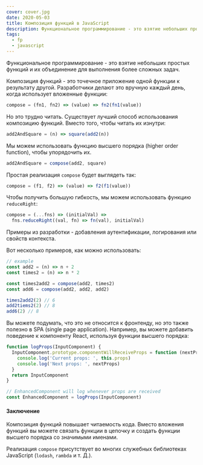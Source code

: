 ```yaml
---
cover: cover.jpg
date: 2020-05-03
title: Композиция функций в JavaScript
description: Функциональное программирование - это взятие небольших простых функций и их объединение для выполнения более сложных задач.
tags:
  - fp
  - javascript
---
```


Функциональное программирование - это взятие небольших простых функций и их объединение для выполнения более сложных задач.

Композиция функций - это точечное приложение одной функции к результату другой. Разработчики делают это вручную каждый день, когда использует вложенные функции:

```javascript
compose = (fn1, fn2) => (value) => fn2(fn1(value))
```

Но это трудно читать. Существует лучший способ использования композицию функций. Вместо того, чтобы читать их изнутри:

```javascript
add2AndSquare = (n) => square(add2(n))
```

Мы можем использовать функцию высшего порядка (higher order function), чтобы упорядочить их.

```javascript
add2AndSquare = compose(add2, square)
```

Простая реализация `compose` будет выглядеть так:

```javascript
compose = (f1, f2) => (value) => f2(f1(value))
```

Чтобы получить большую гибкость, мы можем использовать функцию `reduceRight`:

```javascript
compose = (...fns) => (initialVal) =>
  fns.reduceRight((val, fn) => fn(val), initialVal)
```

Примеры из разработки - добавления аутентификации, логирования или свойств контекста.

Вот несколько примеров, как можно использовать:

```javascript
// example
const add2 = (n) => n + 2
const times2 = (n) => n * 2

const times2add2 = compose(add2, times2)
const add6 = compose(add2, add2, add2)

times2add2(2) // 6
add2tiems2(2) // 8
add6(2) // 8
```

Вы можете подумать, что это не относится к фронтенду, но это также полезно в SPA (single page application). Например, вы можете добавить поведение к компоненту React, используя функции высшего порядка:

```javascript
function logProps(InputComponent) {
  InputComponent.prototype.componentWillReceiveProps = function (nextProps) {
    console.log('Current props: ', this.props)
    console.log('Next props: ', nextProps)
  }
  return InputComponent
}

// EnhancedComponent will log whenever props are received
const EnhancedComponent = logProps(InputComponent)
```

#### Заключение

Композиция функций повышает читаемость кода. Вместо вложения функций вы можете связать функции в цепочку и создать функции высшего порядка со значимыми именами.

Реализация `compose` присутствует во многих служебных библиотеках JavaScript (`lodash`, `rambda` и т. Д.).
